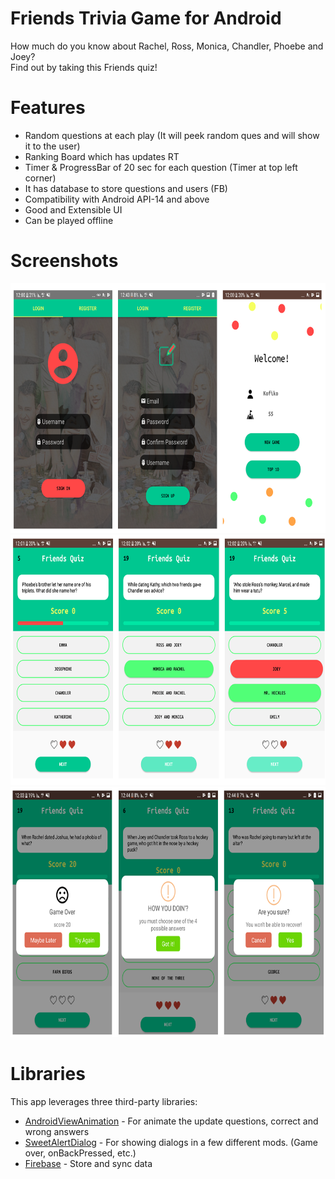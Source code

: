 # Friends Trivia Game for Android

How much do you know about Rachel, Ross, Monica, Chandler, Phoebe and Joey?<br/> Find out by taking this Friends quiz!

# Features
- Random questions at each play (It will peek random ques and will show it to the user)
- Ranking Board which has updates RT
- Timer & ProgressBar of 20 sec for each question (Timer at top left corner)
- It has database to store questions and users (FB)
- Compatibility with Android API-14 and above
- Good and Extensible UI
- Can be played offline 


  
# Screenshots
<p align="left">
<img  width="700" height="400" src="https://raw.githubusercontent.com/Gal26/Android-Friends-Trivia-Game/master/ReadMEImg/LoginNReg.PNG">

<img  width="700" height="400" src="https://raw.githubusercontent.com/Gal26/Android-Friends-Trivia-Game/master/ReadMEImg/Question.PNG">

<img width="700" height="400" src="https://raw.githubusercontent.com/Gal26/Android-Friends-Trivia-Game/master/ReadMEImg/Dialogs.PNG">
</p>


# Libraries
This app leverages three third-party libraries:
 * [AndroidViewAnimation](https://github.com/daimajia/AndroidViewAnimations) - For animate the update questions, correct and wrong answers
  * [SweetAlertDialog](https://github.com/pedant/sweet-alert-dialog) - For showing dialogs in a few different mods. (Game over, onBackPressed, etc.) 
  * [Firebase](https://firebase.google.com/) - Store and sync data



